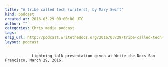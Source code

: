 ```yaml
---
title: "A tribe called tech (writers), by Mary Swift"
kind: podcast
created_at: 2016-03-29 00:00:00 UTC
author: ""
categories: Chris media podcast
tags: 
orig_url: http://podcast.writethedocs.org/2016/03/29/tribe-called-tech-writers-mary-swift/
layout: podcast
---
```


                Lightning talk presentation given at Write the Docs San Francisco, March 29, 2016.
            